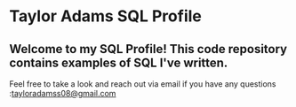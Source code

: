 # Taylor Adams SQL Profile

## Welcome to my SQL Profile! This code repository contains examples of SQL I've written. 
Feel free to take a look and reach out via email if you have any questions :tayloradamss08@gmail.com

